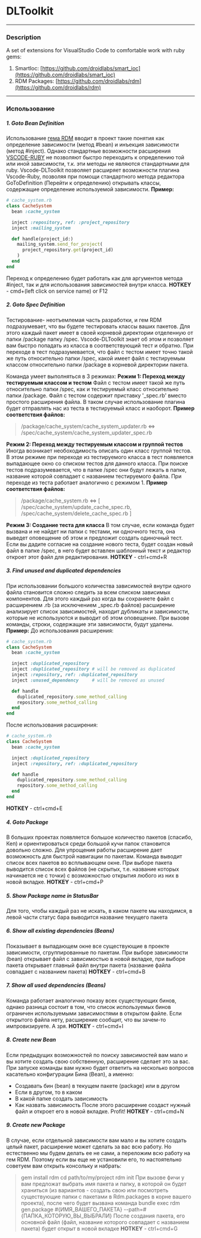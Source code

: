 # DLToolkit
___
### Description
A set of extensions for VisualStudio Code to comfortable work with ruby gems:
1. SmartIoc: [https://github.com/droidlabs/smart_ioc](https://github.com/droidlabs/smart_ioc)
2. RDM Packages: [https://github.com/droidlabs/rdm](https://github.com/droidlabs/rdm)
___
### Использование
##### 1. Goto Bean Definition
Использование [гема RDM](https://github.com/droidlabs/rdm) вводит в проект такие понятия как определение зависимости (метод #bean) и инъекция зависимости (метод #inject). Однако стандартные возможности расширения [VSCODE-RUBY](https://github.com/rubyide/vscode-ruby) не позволяют быстро переходить к определению той или иной зависимости, т.к. эти методы не являются стандартными для ruby. Vscode-DLToolkit позволяет расширяет возможности плагина Vscode-Ruby, позволяя при помощи стандартного метода редактора GoToDefinition (Перейти к определению) открывать классы, содержащие определение используемой зависимости.
**Пример:**
```ruby
# cache_system.rb
class CacheSystem
  bean :cache_system

  inject :repository, ref: :project_repository
  inject :mailing_system

  def handle(project_id:)
    mailing_system.send_for_project(
      project_repository.get(project_id)
    )
  end
end
```
Переход к определению будет работать как для аргументов метода #inject, так и для использования зависимостей внутри класса.
**HOTKEY** - cmd+(left click on service name) or F12

##### 2. Goto Spec Definition
Тестирование- неотъемлемая часть разработки, и гем RDM подразумевает, что вы будете тестировать классы ваших пакетов. Для этого каждый пакет имеет в своей корневой директории отделенную от папки /package папку /spec. Vscode-DLToolkit знает об этом и позволяет вам быстро попадать из класса в соответствующий тест и обратно. При переходе в тест подразумевается, что файл с тестом имеет точно такой же путь относительно папки /spec, какой имеет файл с тестируемым классом относительно папки /package в корневой директории пакета.

Команда умеет выполняться в 3 режимах:
**Режим 1: Переход между тестируемым классом и тестом** Файл с тестом имеет такой же путь относительно папки /spec, как и тестируемый класс относительно папки /package. Файл с тестом 
содержит приставку '_spec.rb' вместо простого расширения файла. В таком случае использование плагина будет отправлять нас из теста в тестируемый класс и наоборот.
**Пример соответствия файлов:** 
> /package/cache_system/cache_system_updater.rb 
> <=> 
> /spec/cache_system/cache_system_updater_spec.rb

**Режим 2: Переход между тестируемым классом и группой тестов** Иногда возникает необоходимость описать один класс группой тестов. В этом режиме при переходе из тестируемого класса в тест появляется выпадающее окно со списком тестов для данного класса. При поиске тестов подразумевается, что в папке /spec они будут лежать в папке, название которой совпадает с названием тестируемого файла. При переходе из теста работает аналогично с режимом 1.
**Пример соответствия файлов:** 
> /package/cache_system.rb 
> <=> 
> [
>  /spec/cache_system/update_cache_spec.rb,
>  /spec/cache_system/delete_cache_spec.rb
> ]

**Режим 3: Создание теста для класса** В том случае, если команда будет вызвана и не найдет ни папки с тестами, ни одночного теста, она выведет оповещение об этом и предложит создать одиночный тест. Если вы дадите согласие на создание нового теста, будет создан новый файл в папке /spec, в него будет вставлен шаблонный текст и редактор откроет этот файл для редактирования.
**HOTKEY** - ctrl+cmd+R

##### 3. Find unused and duplicated dependencies
При использовании большого количества зависимостей внутри одного файла становится сложно следить за всем списком зависимых компонентов. Для этого каждый раз когда вы сохраняете файл с расширением .rb (за исключением _spec.rb файлов) расширение анализирует список зависимостей, находит дубликаты и зависимости, которые не используются и выводит об этом оповещение. При вызове команды, строки, содержащие эти зависимости, будут удалены.
**Пример:**
До использования расширения:
```ruby
# cache_system.rb
class CacheSystem
  bean :cache_system

  inject :duplicated_repository
  inject :duplicated_repository # will be removed as duplicated
  inject :repository, ref: :duplicated_repository
  inject :unused_dependency     # will be removed as unused

  def handle
    duplicated_repository.some_method_calling
    repository.some_method_calling
  end
end
```
После использования расширения:
```ruby
# cache_system.rb
class CacheSystem
  bean :cache_system

  inject :duplicated_repository
  inject :repository, ref: :duplicated_repository

  def handle
    duplicated_repository.some_method_calling
    repository.some_method_calling
  end
end
```
**HOTKEY** - ctrl+cmd+E

##### 4. Goto Package
В больших проектах появляется большое количество пакетов (спасибо, Кеп) и ориентироваться среди большой кучи папок становится довольно сложно. Для упрощения работы
расширение дает возможность для быстрой навигации по пакетам. Команда выводит список всех пакетов во всплывающем окне. При выборе пакета выводится список всех файлов (не скрытых, т.е. название
которых начинается не с точки) с возможностью открытия любого из них в новой вкладке.
**HOTKEY** - ctrl+cmd+P

##### 5. Show Package name in StatusBar
Для того, чтобы каждый раз не искать, в каком пакете мы находимся, в левой части статус бара выводится название текущего пакета

##### 6. Show all existing dependencies (Beans)
Показывает в выпадающем окне все существующие в проекте зависимости, сгруппированные по пакетам. При выборе зависимости (bean) открывает файл с зависимостью в новой вкладке, при выборе пакета
открывает главный файл внутри пакета (название файла совпадает с названием пакета)
**HOTKEY** - ctrl+cmd+B

##### 7. Show all used dependencies (Beans)
Команда работает аналогично показу всех существующих бинов, однако разница состоит в том, что список используемых бинов ограничен используемыми зависимостями в открытом файле. Если открытого файла нету, расширение сообщит, что вы зачем-то импровизируете. А зря.
**HOTKEY** - ctrl+cmd+I

##### 8. Create new Bean
Если предыдущих возможностей по поиску зависимостей вам мало и вы хотите создать свою собственную, расширение сделает это за вас. При запуске команды вам нужно будет ответить на несколько вопросов касательно конфигурации Бина (Bean), а именно:
* Создавать бин (bean) в текущем пакете (package) или в другом
* Если в другом, то в каком
* В какой папке создать зависимость
* Как назвать зависимость
После этого расширение создаст нужный файл и откроет его в новой вкладке. Profit!
**HOTKEY** - ctrl+cmd+N

##### 9. Create new Package
В случае, если отдельной зависимости вам мало и вы хотите создать целый пакет, расширение может сделать за вас всю работу. Но естественно мы будем делать ее не сами, а переложим всю работу на гем RDM. Поэтому если вы еще не установили его, то настоятельно советуем вам открыть консольку и набрать:
> gem install rdm
> cd path/to/my/project
> rdm init
При вызове фичи у вам предложат выбрать имя пакета и папку, в которой он будет храниться (из вариантов - создать свою или посмотреть существующие папки с пакетами в Rdm.packages в корне вашего проекта), после чего будет вызвана команда 
> bundle exec rdm gen.package #{ИМЯ_ВАШЕГО_ПАКЕТА} --path=#{ПАПКА_КОТОРУЮ_ВЫ_ВЫБРАЛИ}
После создания пакета, его основной файл (файл, название которого совпадает с названием пакета) будет открыт в новой вкладке
**HOTKEY** - ctrl+cmd+G